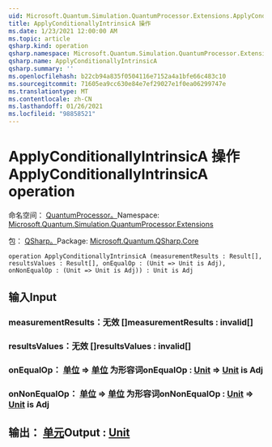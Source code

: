 ```yaml
---
uid: Microsoft.Quantum.Simulation.QuantumProcessor.Extensions.ApplyConditionallyIntrinsicA
title: ApplyConditionallyIntrinsicA 操作
ms.date: 1/23/2021 12:00:00 AM
ms.topic: article
qsharp.kind: operation
qsharp.namespace: Microsoft.Quantum.Simulation.QuantumProcessor.Extensions
qsharp.name: ApplyConditionallyIntrinsicA
qsharp.summary: ''
ms.openlocfilehash: b22cb94a835f0504116e7152a4a1bfe66c483c10
ms.sourcegitcommit: 71605ea9cc630e84e7ef29027e1f0ea06299747e
ms.translationtype: MT
ms.contentlocale: zh-CN
ms.lasthandoff: 01/26/2021
ms.locfileid: "98858521"
---
```

# <a name="applyconditionallyintrinsica-operation"></a><span data-ttu-id="f2379-102">ApplyConditionallyIntrinsicA 操作</span><span class="sxs-lookup"><span data-stu-id="f2379-102">ApplyConditionallyIntrinsicA operation</span></span>

<span data-ttu-id="f2379-103">命名空间： [QuantumProcessor。](xref:Microsoft.Quantum.Simulation.QuantumProcessor.Extensions)</span><span class="sxs-lookup"><span data-stu-id="f2379-103">Namespace: [Microsoft.Quantum.Simulation.QuantumProcessor.Extensions](xref:Microsoft.Quantum.Simulation.QuantumProcessor.Extensions)</span></span>

<span data-ttu-id="f2379-104">包： [QSharp。](https://nuget.org/packages/Microsoft.Quantum.QSharp.Core)</span><span class="sxs-lookup"><span data-stu-id="f2379-104">Package: [Microsoft.Quantum.QSharp.Core](https://nuget.org/packages/Microsoft.Quantum.QSharp.Core)</span></span>




```qsharp
operation ApplyConditionallyIntrinsicA (measurementResults : Result[], resultsValues : Result[], onEqualOp : (Unit => Unit is Adj), onNonEqualOp : (Unit => Unit is Adj)) : Unit is Adj
```


## <a name="input"></a><span data-ttu-id="f2379-105">输入</span><span class="sxs-lookup"><span data-stu-id="f2379-105">Input</span></span>

### <a name="measurementresults--__invalidresult__"></a><span data-ttu-id="f2379-106">measurementResults：__无效 <Result>__[]</span><span class="sxs-lookup"><span data-stu-id="f2379-106">measurementResults : __invalid<Result>__[]</span></span>




### <a name="resultsvalues--__invalidresult__"></a><span data-ttu-id="f2379-107">resultsValues：__无效 <Result>__[]</span><span class="sxs-lookup"><span data-stu-id="f2379-107">resultsValues : __invalid<Result>__[]</span></span>




### <a name="onequalop--unit--unit--is-adj"></a><span data-ttu-id="f2379-108">onEqualOp： [单位](xref:microsoft.quantum.lang-ref.unit) => [单位](xref:microsoft.quantum.lang-ref.unit)  为形容词</span><span class="sxs-lookup"><span data-stu-id="f2379-108">onEqualOp : [Unit](xref:microsoft.quantum.lang-ref.unit) => [Unit](xref:microsoft.quantum.lang-ref.unit)  is Adj</span></span>




### <a name="onnonequalop--unit--unit--is-adj"></a><span data-ttu-id="f2379-109">onNonEqualOp： [单位](xref:microsoft.quantum.lang-ref.unit) => [单位](xref:microsoft.quantum.lang-ref.unit)  为形容词</span><span class="sxs-lookup"><span data-stu-id="f2379-109">onNonEqualOp : [Unit](xref:microsoft.quantum.lang-ref.unit) => [Unit](xref:microsoft.quantum.lang-ref.unit)  is Adj</span></span>





## <a name="output--unit"></a><span data-ttu-id="f2379-110">输出： [单元](xref:microsoft.quantum.lang-ref.unit)</span><span class="sxs-lookup"><span data-stu-id="f2379-110">Output : [Unit](xref:microsoft.quantum.lang-ref.unit)</span></span>

